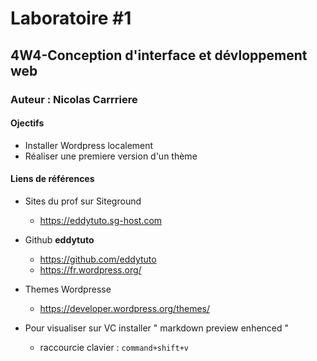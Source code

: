 # Laboratoire #1
## 4W4-Conception d'interface et dévloppement web
### Auteur : Nicolas Carrriere

#### Ojectifs

- Installer Wordpress localement
- Réaliser une premiere version d'un thème

#### Liens de références

- Sites du prof sur Siteground
    - https://eddytuto.sg-host.com

- Github **eddytuto**      
    - https://github.com/eddytuto
    - https://fr.wordpress.org/    

- Themes Wordpresse 
    - https://developer.wordpress.org/themes/    

- Pour visualiser sur VC installer " markdown preview enhenced "
    - raccourcie clavier : `command+shift+v`   